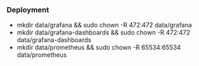 ### Deployment

- mkdir data/grafana && sudo chown -R 472:472 data/grafana
- mkdir data/grafana-dashboards && sudo chown -R 472:472 data/grafana-dashboards
- mkdir data/prometheus && sudo chown -R 65534:65534 data/prometheus
